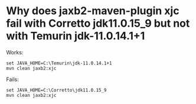 # Why does jaxb2-maven-plugin xjc fail with Corretto jdk11.0.15_9 but not with Temurin jdk-11.0.14.1+1

Works: 
```
set JAVA_HOME=C:\Temurin\jdk-11.0.14.1+1
mvn clean jaxb2:xjc
```

Fails:
```
set JAVA_HOME=C:\Corretto\jdk11.0.15_9
mvn clean jaxb2:xjc
```